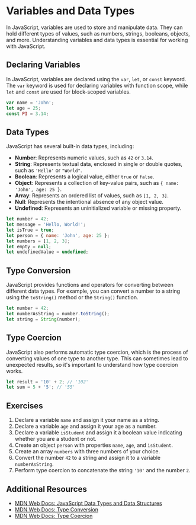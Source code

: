 # Variables and Data Types

In JavaScript, variables are used to store and manipulate data. They can hold different types of values, such as numbers, strings, booleans, objects, and more. Understanding variables and data types is essential for working with JavaScript.

## Declaring Variables

In JavaScript, variables are declared using the `var`, `let`, or `const` keyword. The `var` keyword is used for declaring variables with function scope, while `let` and `const` are used for block-scoped variables.

```javascript
var name = 'John';
let age = 25;
const PI = 3.14;
```

## Data Types

JavaScript has several built-in data types, including:

- **Number**: Represents numeric values, such as `42` or `3.14`.
- **String**: Represents textual data, enclosed in single or double quotes, such as `'Hello'` or `"World"`.
- **Boolean**: Represents a logical value, either `true` or `false`.
- **Object**: Represents a collection of key-value pairs, such as `{ name: 'John', age: 25 }`.
- **Array**: Represents an ordered list of values, such as `[1, 2, 3]`.
- **Null**: Represents the intentional absence of any object value.
- **Undefined**: Represents an uninitialized variable or missing property.

```javascript
let number = 42;
let message = 'Hello, World!';
let isTrue = true;
let person = { name: 'John', age: 25 };
let numbers = [1, 2, 3];
let empty = null;
let undefinedValue = undefined;
```

## Type Conversion

JavaScript provides functions and operators for converting between different data types. For example, you can convert a number to a string using the `toString()` method or the `String()` function.

```javascript
let number = 42;
let numberAsString = number.toString();
let string = String(number);
```

## Type Coercion

JavaScript also performs automatic type coercion, which is the process of converting values of one type to another type. This can sometimes lead to unexpected results, so it's important to understand how type coercion works.

```javascript
let result = '10' + 2; // '102'
let sum = 5 + '5'; // '55'
```

## Exercises

1. Declare a variable `name` and assign it your name as a string.
2. Declare a variable `age` and assign it your age as a number.
3. Declare a variable `isStudent` and assign it a boolean value indicating whether you are a student or not.
4. Create an object `person` with properties `name`, `age`, and `isStudent`.
5. Create an array `numbers` with three numbers of your choice.
6. Convert the number `42` to a string and assign it to a variable `numberAsString`.
7. Perform type coercion to concatenate the string `'10'` and the number `2`.

## Additional Resources

- [MDN Web Docs: JavaScript Data Types and Data Structures](https://developer.mozilla.org/en-US/docs/Web/JavaScript/Data_structures)
- [MDN Web Docs: Type Conversion](https://developer.mozilla.org/en-US/docs/Glossary/Type_conversion)
- [MDN Web Docs: Type Coercion](https://developer.mozilla.org/en-US/docs/Glossary/Type_coercion)